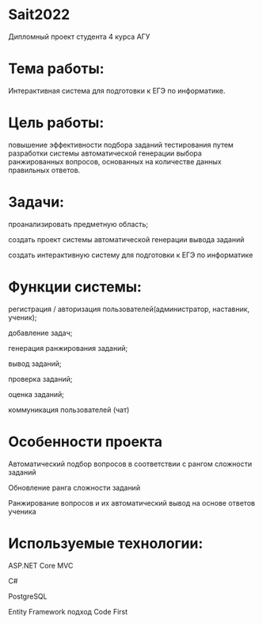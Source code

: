# Sait2022
Дипломный проект студента 4 курса АГУ

# Тема работы: 
Интерактивная система для подготовки к ЕГЭ по информатике.

# Цель работы: 
повышение эффективности подбора заданий тестирования путем разработки системы автоматической генерации выбора ранжированных вопросов, основанных на количестве данных правильных ответов.

# Задачи:

проанализировать предметную область;

создать проект системы автоматической генерации вывода заданий

создать интерактивную систему для подготовки к ЕГЭ по информатике

# Функции системы:

регистрация / авторизация пользователей(администратор, наставник, ученик);

добавление задач;

генерация ранжирования заданий;

вывод заданий;

проверка заданий;

оценка заданий;

коммуникация пользователей (чат)

# Особенности проекта

Автоматический подбор вопросов в соответствии с рангом сложности заданий

Обновление ранга сложности заданий 

Ранжирование вопросов и их автоматический вывод на основе ответов ученика

# Используемые технологии:

ASP.NET Core MVC

C#

PostgreSQL

Entity Framework подход Code First

